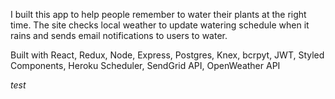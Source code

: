 I built this app to help people remember to water their plants at the right time. The site checks local weather to update watering schedule when it rains and sends email notifications to users to water.

Built with React, Redux, Node, Express, Postgres, Knex, bcrpyt, JWT, Styled Components, Heroku Scheduler, SendGrid API, OpenWeather API

*test*
